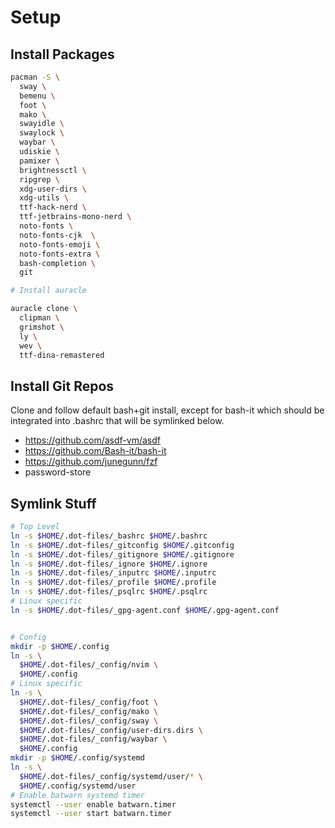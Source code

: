 # Setup

## Install Packages

```sh
pacman -S \
  sway \
  bemenu \
  foot \
  mako \
  swayidle \
  swaylock \
  waybar \
  udiskie \
  pamixer \
  brightnessctl \
  ripgrep \
  xdg-user-dirs \
  xdg-utils \
  ttf-hack-nerd \
  ttf-jetbrains-mono-nerd \
  noto-fonts \
  noto-fonts-cjk  \
  noto-fonts-emoji \
  noto-fonts-extra \
  bash-completion \
  git

# Install auracle

auracle clone \
  clipman \
  grimshot \
  ly \
  wev \
  ttf-dina-remastered
```

## Install Git Repos

Clone and follow default bash+git install, except for bash-it which should be
integrated into .bashrc that will be symlinked below.

- https://github.com/asdf-vm/asdf
- https://github.com/Bash-it/bash-it
- https://github.com/junegunn/fzf
- password-store

## Symlink Stuff

```sh
# Top Level
ln -s $HOME/.dot-files/_bashrc $HOME/.bashrc
ln -s $HOME/.dot-files/_gitconfig $HOME/.gitconfig
ln -s $HOME/.dot-files/_gitignore $HOME/.gitignore
ln -s $HOME/.dot-files/_ignore $HOME/.ignore
ln -s $HOME/.dot-files/_inputrc $HOME/.inputrc
ln -s $HOME/.dot-files/_profile $HOME/.profile
ln -s $HOME/.dot-files/_psqlrc $HOME/.psqlrc
# Linux specific
ln -s $HOME/.dot-files/_gpg-agent.conf $HOME/.gpg-agent.conf


# Config
mkdir -p $HOME/.config
ln -s \
  $HOME/.dot-files/_config/nvim \
  $HOME/.config
# Linux specific
ln -s \
  $HOME/.dot-files/_config/foot \
  $HOME/.dot-files/_config/mako \
  $HOME/.dot-files/_config/sway \
  $HOME/.dot-files/_config/user-dirs.dirs \
  $HOME/.dot-files/_config/waybar \
  $HOME/.config
mkdir -p $HOME/.config/systemd
ln -s \
  $HOME/.dot-files/_config/systemd/user/* \
  $HOME/.config/systemd/user
# Enable batwarn systemd timer
systemctl --user enable batwarn.timer
systemctl --user start batwarn.timer
```
